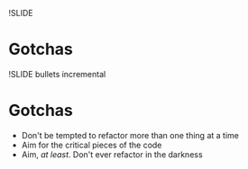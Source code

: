 !SLIDE

# Gotchas #

!SLIDE bullets incremental

# Gotchas #

* Don't be tempted to refactor more than one thing at a time
* Aim for the critical pieces of the code
* Aim, _at least_. Don't ever refactor in the darkness